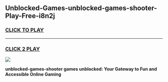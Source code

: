 
## Unblocked-Games-unblocked-games-shooter-Play-Free-i8n2j
<h3>
<a href="https://premium76.site?title=unblocked-games-shooter&ref=21A">CLICK TO PLAY</a></h3>
<hr>

<h3>
<a href="https://premium76.site?title=unblocked-games-shooter&ref=21A">CLICK 2 PLAY</a>
  
</h3>

<a href="https://premium76.site?title=unblocked-games-shooter&ref=21A"><img src="https://clearcache.store/games.png"></a>


**unblocked-games-shooter games unblocked: Your Gateway to Fun and Accessible Online Gaming**
